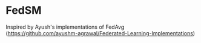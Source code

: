 # FedSM

Inspired by Ayush's implementations of FedAvg (https://github.com/ayushm-agrawal/Federated-Learning-Implementations)
